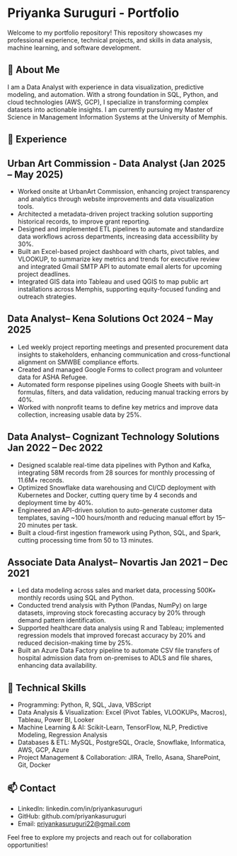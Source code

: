 # Priyanka Suruguri - Portfolio
Welcome to my portfolio repository! This repository showcases my professional experience, technical projects, and skills in data analysis, machine learning, and software development.

## 📌 About Me
I am a Data Analyst with experience in data visualization, predictive modeling, and automation. With a strong foundation in SQL, Python, and cloud technologies (AWS, GCP), I specialize in transforming complex datasets into actionable insights. I am currently pursuing my Master of Science in Management Information Systems at the University of Memphis.

## 💼 Experience
## Urban Art Commission - Data Analyst (Jan 2025 – May 2025)
- Worked onsite at UrbanArt Commission, enhancing project transparency and analytics through website improvements and data visualization tools.
- Architected a metadata-driven project tracking solution supporting historical records, to improve grant reporting.
- Designed and implemented ETL pipelines to automate and standardize data workflows across departments, increasing data accessibility by 30%.
- Built an Excel-based project dashboard with charts, pivot tables, and VLOOKUP, to summarize key metrics and trends for executive review and integrated Gmail SMTP API to automate email alerts for upcoming project deadlines.
- Integrated GIS data into Tableau and used QGIS to map public art installations across Memphis, supporting equity-focused funding and outreach strategies.

## Data Analyst– Kena Solutions Oct 2024 – May 2025
- Led weekly project reporting meetings and presented procurement data insights to stakeholders, enhancing communication and cross-functional alignment on SMWBE compliance efforts.
- Created and managed Google Forms to collect program and volunteer data for ASHA Refugee.
- Automated form response pipelines using Google Sheets with built-in formulas, filters, and data validation, reducing manual tracking errors by 40%.
- Worked with nonprofit teams to define key metrics and improve data collection, increasing usable data by 25%.

## Data Analyst– Cognizant Technology Solutions Jan 2022 – Dec 2022
- Designed scalable real-time data pipelines with Python and Kafka, integrating 58M records from 28 sources for monthly processing of 11.6M+ records.
- Optimized Snowflake data warehousing and CI/CD deployment with Kubernetes and Docker, cutting query time by 4 seconds and deployment time by 40%.
- Engineered an API-driven solution to auto-generate customer data templates, saving ~100 hours/month and reducing manual effort by 15–20 minutes per task.
- Built a cloud-first ingestion framework using Python, SQL, and Spark, cutting processing time from 50 to 13 minutes.

## Associate Data Analyst– Novartis Jan 2021 – Dec 2021
- Led data modeling across sales and market data, processing 500K+ monthly records using SQL and Python.
- Conducted trend analysis with Python (Pandas, NumPy) on large datasets, improving stock forecasting accuracy by 20% through demand pattern identification.
- Supported healthcare data analysis using R and Tableau; implemented regression models that improved forecast accuracy by 20% and reduced decision-making time by 25%.
- Built an Azure Data Factory pipeline to automate CSV file transfers of hospital admission data from on-premises to ADLS and file shares, enhancing data availability.

## 🔧 Technical Skills
- Programming: Python, R, SQL, Java, VBScript
- Data Analysis & Visualization: Excel (Pivot Tables, VLOOKUPs, Macros), Tableau, Power BI, Looker
- Machine Learning & AI: Scikit-Learn, TensorFlow, NLP, Predictive Modeling, Regression Analysis
- Databases & ETL: MySQL, PostgreSQL, Oracle, Snowflake, Informatica, AWS, GCP, Azure
- Project Management & Collaboration: JIRA, Trello, Asana, SharePoint, Git, Docker

## 📫 Contact
- LinkedIn: linkedin.com/in/priyankasuruguri
- GitHub: github.com/priyankasuruguri
- Email: priyankasuruguri22@gmail.com

Feel free to explore my projects and reach out for collaboration opportunities!


